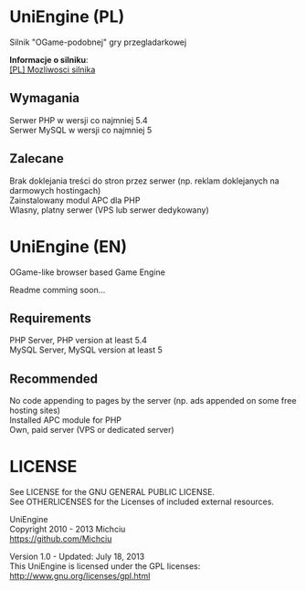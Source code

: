 UniEngine (PL)
==============

Silnik "OGame-podobnej" gry przegladarkowej  

**Informacje o silniku**:  
[[PL] Mozliwosci silnika](https://github.com/Michciu/UniEngine/wiki/%5BPL%5D-Mo%C5%BCliwo%C5%9Bci-silnika)

Wymagania
---------
Serwer PHP w wersji co najmniej 5.4  
Serwer MySQL w wersji co najmniej 5

Zalecane
--------
Brak doklejania treści do stron przez serwer (np. reklam doklejanych na darmowych hostingach)  
Zainstalowany modul APC dla PHP  
Wlasny, platny serwer (VPS lub serwer dedykowany)

UniEngine (EN)
==============

OGame-like browser based Game Engine  

Readme comming soon...

Requirements
------------
PHP Server, PHP version at least 5.4  
MySQL Server, MySQL version at least 5

Recommended
-----------
No code appending to pages by the server (np. ads appended on some free hosting sites)  
Installed APC module for PHP  
Own, paid server (VPS or dedicated server)

LICENSE
=======

See LICENSE for the GNU GENERAL PUBLIC LICENSE.  
See OTHERLICENSES for the Licenses of included external resources.  

UniEngine  
Copyright 2010 - 2013 Michciu  
https://github.com/Michciu  

Version 1.0 - Updated: July 18, 2013  
This UniEngine is licensed under the GPL licenses:  
  http://www.gnu.org/licenses/gpl.html
